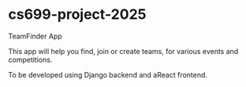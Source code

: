 # cs699-project-2025

TeamFinder App

This app will help you find, join or create teams, for various events and competitions.


To be developed using Django backend and aReact frontend.